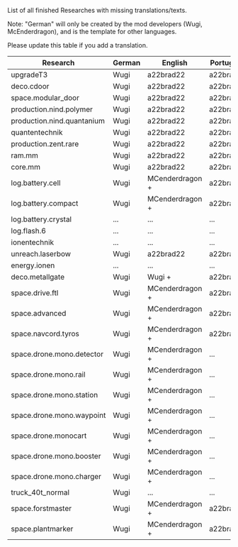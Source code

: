 List of all finished Researches with missing translations/texts.

Note: "German" will only be created by the mod developers (Wugi, McEnderdragon), and is the template for other languages.

Please update this table if you add a translation.

Research  | German | English | Portugese | French
--------- | ------ | ------- | --------- | ------
upgradeT3 | Wugi | a22brad22 | a22brad22 | NeoFight92 
deco.cdoor | Wugi | a22brad22 | a22brad22 | NeoFight92 
space.modular_door | Wugi | a22brad22 | a22brad22 | NeoFight92 
production.nind.polymer | Wugi | a22brad22 | a22brad22 | NeoFight92 
production.nind.quantanium | Wugi | a22brad22 | a22brad22 | NeoFight92 
quantentechnik | Wugi | a22brad22 | a22brad22 | NeoFight92 
production.zent.rare | Wugi | a22brad22 | a22brad22 | NeoFight92 
ram.mm | Wugi | a22brad22 | a22brad22 | NeoFight92 
core.mm | Wugi | a22brad22 | a22brad22 | NeoFight92 
log.battery.cell | Wugi | MCenderdragon + | a22brad22 | ... 
log.battery.compact | Wugi | MCenderdragon + | a22brad22 | ... 
log.battery.crystal | ... | ... | ... | ... 
log.flash.6 | ... | ... | ... | ... 
ionentechnik | ... | ... | ... | ... 
unreach.laserbow | Wugi | a22brad22 | a22brad22 | NeoFight92 
energy.ionen | ... | ... | ... | ... 
deco.metallgate | Wugi | Wugi + | a22brad22 | ...
space.drive.ftl | Wugi | MCenderdragon + | a22brad22 | ...
space.advanced | Wugi | MCenderdragon + | a22brad22 | ...
space.navcord.tyros | Wugi | MCenderdragon + | a22brad22 | ...
space.drone.mono.detector | Wugi | MCenderdragon + | ... | ...
space.drone.mono.rail | Wugi | MCenderdragon + | ... | ...
space.drone.mono.station | Wugi | MCenderdragon + | ... | ...
space.drone.mono.waypoint | Wugi | MCenderdragon + | ... | ...
space.drone.monocart | Wugi | MCenderdragon + | ... | ...
space.drone.mono.booster | Wugi | MCenderdragon + | ... | ...
space.drone.mono.charger | Wugi | MCenderdragon + | ... | ...
truck_40t_normal | Wugi | ... | ... | ...
space.forstmaster | Wugi | MCenderdragon + | a22brad22 | ...
space.plantmarker | Wugi | MCenderdragon + | a22brad22 | ...
